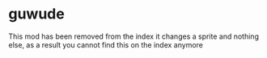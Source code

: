 # guwude

This mod has been removed from the index it changes a sprite and nothing else, as a result you cannot find this on the index anymore
